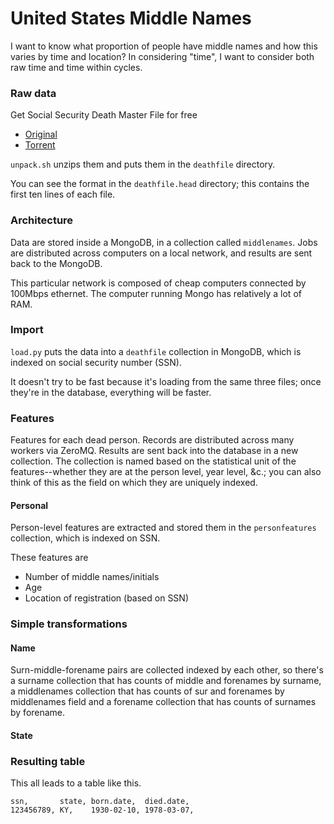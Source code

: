 United States Middle Names
=================

I want to know what proportion of people have middle names
and how this varies by time and location? In considering "time",
I want to consider both raw time and time within cycles.

### Raw data
Get Social Security Death Master File for free

* [Original](http://ssdmf.info/)
* [Torrent](http://thepiratebay.se/torrent/7193029/)

`unpack.sh` unzips them and puts them in the `deathfile` directory.

You can see the format in the `deathfile.head` directory;
this contains the first ten lines of each file.

### Architecture
Data are stored inside a MongoDB, in a collection called `middlenames`.
Jobs are distributed across computers on a local network, and results
are sent back to the MongoDB.

This particular network is composed of cheap computers connected by
100Mbps ethernet. The computer running Mongo has relatively a lot of RAM.

### Import
`load.py` puts the data into a `deathfile` collection in MongoDB,
which is indexed on social security number (SSN).

It doesn't try to be fast because it's loading from the same three
files; once they're in the database, everything will be faster.

### Features
Features for each dead person. Records are distributed across many workers
via ZeroMQ. Results are sent back into the database in a new collection.
The collection is named based on the statistical unit of the features--whether
they are at the person level, year level, &c.; you can also think of this
as the field on which they are uniquely indexed.

#### Personal
Person-level features are extracted and stored them in the `personfeatures`
collection, which is indexed on SSN.

These features are
* Number of middle names/initials
* Age
* Location of registration (based on SSN)

### Simple transformations

#### Name
Surn-middle-forename pairs are collected indexed by each other, so there's a
surname collection that has counts of middle and forenames by surname, a
middlenames collection that has counts of sur and forenames by middlenames field
and a forename collection that has counts of surnames by forename.

#### State


### Resulting table
This all leads to a table like this.

    ssn,       state, born.date,  died.date,
    123456789, KY,    1930-02-10, 1978-03-07,
